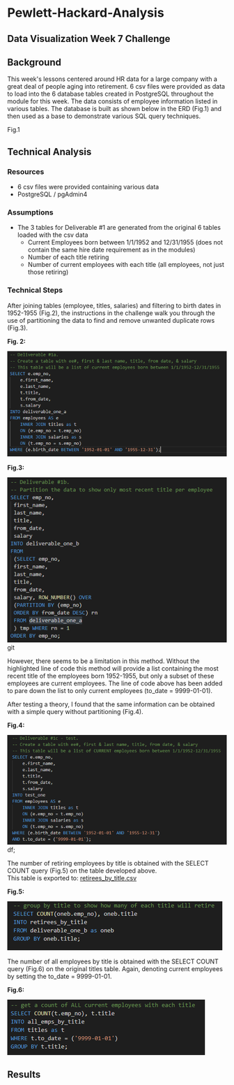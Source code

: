 # Pewlett-Hackard-Analysis

## Data Visualization Week 7 Challenge 

## Background
This week's lessons centered around HR data for a large company with a great deal of people aging into retirement.  6 csv files were provided as data to load into the 6 database tables created in PostgreSQL throughout the module for this week.  The data consists of employee information listed in various tables.  The database is built as shown below in the ERD (Fig.1) and then used as a base to demonstrate various SQL query techniques.  

Fig.1 

## Technical Analysis

### Resources
* 6 csv files were provided containing various data
* PostgreSQL / pgAdmin4

### Assumptions
* The 3 tables for Deliverable #1 are generated from the original 6 tables loaded with the csv data
  * Current Employees born between 1/1/1952 and 12/31/1955 (does not contain the same hire date requirement as in the modules)
  * Number of each title retiring
  * Number of current employees with each title (all employees, not just those retiring)

### Technical Steps
After joining tables (employee, titles, salaries) and filtering to birth dates in 1952-1955 (Fig.2), the instructions in the challenge walk you through the use of partitioning the data to find and remove unwanted duplicate rows (Fig.3).  

**Fig. 2:**<br>

![](images/Fig2.png)

**Fig.3:**<br>

![](images/Fig3.png)git 


However, there seems to be a limitation in this method.  Without the highlighted line of code this method will provide a list containing the most recent title of the employees born 1952-1955, but only a subset of these employees are current employees.  The line of code above has been added to pare down the list to only current employees (to_date = 9999-01-01).

After testing a theory, I found that the same information can be obtained with a simple query without partitioning (Fig.4).

**Fig.4:**<br>

![](images/Fig4.png)df;

The number of retiring employees by title is obtained with the SELECT COUNT query (Fig.5) on the table developed above.<br>
This table is exported to:  [retirees_by_title.csv](Data/retirees_by_title.csv)

**Fig.5:**<br>

![](images/Fig5.png)

The number of all employees by title is obtained with the SELECT COUNT query (Fig.6) on the original titles table.  Again, denoting current employees by setting the to_date = 9999-01-01.  

**Fig.6:**<br>

![](images/Fig6.png)



## Results

